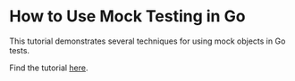 # How to Use Mock Testing in Go

This tutorial demonstrates several techniques for using mock objects in Go tests.

Find the tutorial [here]().
